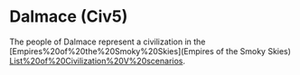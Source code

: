 # Dalmace (Civ5)

The people of Dalmace represent a civilization in the [Empires%20of%20the%20Smoky%20Skies](Empires of the Smoky Skies) [List%20of%20Civilization%20V%20scenarios](scenario).